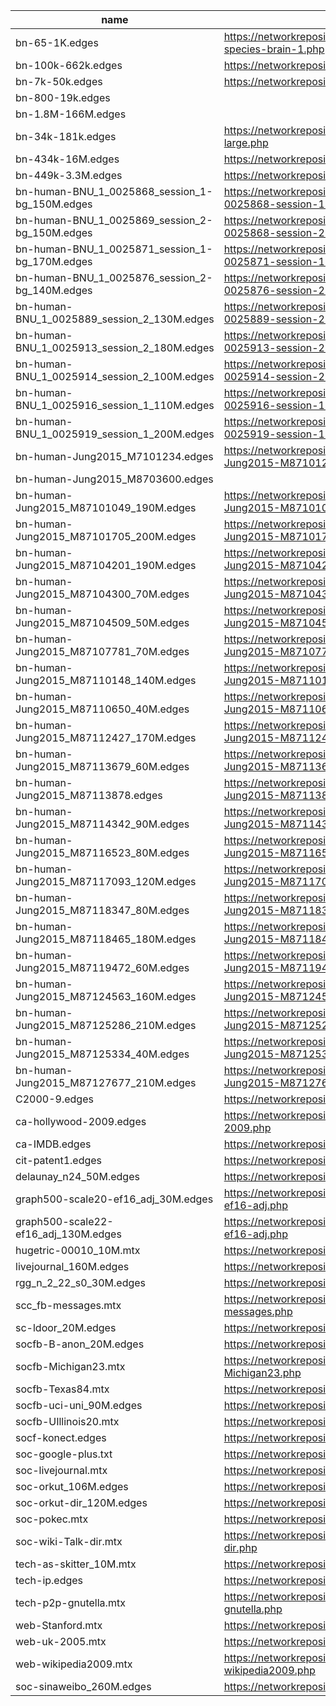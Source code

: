 | name                                           | link                                                                  |
|------------------------------------------------|-----------------------------------------------------------------------|
| bn-65-1K.edges                                 | https://networkrepository.com/bn-cat-mixed-species-brain-1.php        |
| bn-100k-662k.edges                             | https://networkrepository.com/fe-rotor.php                            |
| bn-7k-50k.edges                                | https://networkrepository.com/bio-grid-fruitfly.php                   |
| bn-800-19k.edges                               |                                                                       |
| bn-1.8M-166M.edges                             |                                                                       |
| bn-34k-181k.edges                              | https://networkrepository.com/email-enron-large.php                   |
| bn-434k-16M.edges                              | https://networkrepository.com/coPapersCiteseer.php                    |
| bn-449k-3.3M.edges                             | https://networkrepository.com/auto.php                                |
| bn-human-BNU_1_0025868_session_1-bg_150M.edges | https://networkrepository.com/bn-human-BNU-1-0025868-session-1-bg.php |
| bn-human-BNU_1_0025869_session_2-bg_150M.edges | https://networkrepository.com/bn-human-BNU-1-0025868-session-2-bg.php |
| bn-human-BNU_1_0025871_session_1-bg_170M.edges | https://networkrepository.com/bn-human-BNU-1-0025871-session-1-bg.php |
| bn-human-BNU_1_0025876_session_2-bg_140M.edges | https://networkrepository.com/bn-human-BNU-1-0025876-session-2-bg.php |
| bn-human-BNU_1_0025889_session_2_130M.edges    | https://networkrepository.com/bn-human-BNU-1-0025889-session-2.php    |
| bn-human-BNU_1_0025913_session_2_180M.edges    | https://networkrepository.com/bn-human-BNU-1-0025913-session-2.php    |
| bn-human-BNU_1_0025914_session_2_100M.edges    | https://networkrepository.com/bn-human-BNU-1-0025914-session-2.php    |
| bn-human-BNU_1_0025916_session_1_110M.edges    | https://networkrepository.com/bn-human-BNU-1-0025916-session-1.php    |
| bn-human-BNU_1_0025919_session_1_200M.edges    | https://networkrepository.com/bn-human-BNU-1-0025919-session-1.php    |
| bn-human-Jung2015_M7101234.edges               | https://networkrepository.com/bn-human-Jung2015-M87101234.php         |
| bn-human-Jung2015_M8703600.edges               |                                                                       |
| bn-human-Jung2015_M87101049_190M.edges         | https://networkrepository.com/bn-human-Jung2015-M87101049.php         |
| bn-human-Jung2015_M87101705_200M.edges         | https://networkrepository.com/bn-human-Jung2015-M87101705.php         |
| bn-human-Jung2015_M87104201_190M.edges         | https://networkrepository.com/bn-human-Jung2015-M87104201.php         |
| bn-human-Jung2015_M87104300_70M.edges          | https://networkrepository.com/bn-human-Jung2015-M87104300.php         |
| bn-human-Jung2015_M87104509_50M.edges          | https://networkrepository.com/bn-human-Jung2015-M87104509.php         |
| bn-human-Jung2015_M87107781_70M.edges          | https://networkrepository.com/bn-human-Jung2015-M87107781.php         |
| bn-human-Jung2015_M87110148_140M.edges         | https://networkrepository.com/bn-human-Jung2015-M87110148.php         |
| bn-human-Jung2015_M87110650_40M.edges          | https://networkrepository.com/bn-human-Jung2015-M87110650.php         |
| bn-human-Jung2015_M87112427_170M.edges         | https://networkrepository.com/bn-human-Jung2015-M87112427.php         |
| bn-human-Jung2015_M87113679_60M.edges          | https://networkrepository.com/bn-human-Jung2015-M87113679.php         |
| bn-human-Jung2015_M87113878.edges              | https://networkrepository.com/bn-human-Jung2015-M87113878.php         |
| bn-human-Jung2015_M87114342_90M.edges          | https://networkrepository.com/bn-human-Jung2015-M87114342.php         |
| bn-human-Jung2015_M87116523_80M.edges          | https://networkrepository.com/bn-human-Jung2015-M87116523.php         |
| bn-human-Jung2015_M87117093_120M.edges         | https://networkrepository.com/bn-human-Jung2015-M87117093.php         |
| bn-human-Jung2015_M87118347_80M.edges          | https://networkrepository.com/bn-human-Jung2015-M87118347.php         |
| bn-human-Jung2015_M87118465_180M.edges         | https://networkrepository.com/bn-human-Jung2015-M87118465.php         |
| bn-human-Jung2015_M87119472_60M.edges          | https://networkrepository.com/bn-human-Jung2015-M87119472.php         |
| bn-human-Jung2015_M87124563_160M.edges         | https://networkrepository.com/bn-human-Jung2015-M87124563.php         |
| bn-human-Jung2015_M87125286_210M.edges         | https://networkrepository.com/bn-human-Jung2015-M87125286.php         |
| bn-human-Jung2015_M87125334_40M.edges          | https://networkrepository.com/bn-human-Jung2015-M87125334.php         |
| bn-human-Jung2015_M87127677_210M.edges         | https://networkrepository.com/bn-human-Jung2015-M87127677.php         |
| C2000-9.edges                                  | https://networkrepository.com/C2000-9.php                             |
| ca-hollywood-2009.edges                        | https://networkrepository.com/ca-hollywood-2009.php                   |
| ca-IMDB.edges                                  | https://networkrepository.com/ca-IMDB.php                             |
| cit-patent1.edges                              | https://networkrepository.com/cit-patent.php                          |
| delaunay_n24_50M.edges                         | https://networkrepository.com/delaunay-n24.php                        |
| graph500-scale20-ef16_adj_30M.edges            | https://networkrepository.com/graph500-scale18-ef16-adj.php           |
| graph500-scale22-ef16_adj_130M.edges           | https://networkrepository.com/graph500-scale22-ef16-adj.php           |
| hugetric-00010_10M.mtx                         | https://networkrepository.com/hugetric-00010.php                      |
| livejournal_160M.edges                         | https://networkrepository.com/livejournal.php                         |
| rgg_n_2_22_s0_30M.edges                        | https://networkrepository.com/rgg-n-2-22-s0.php                       |
| scc_fb-messages.mtx                            | https://networkrepository.com/scc-fb-messages.php                     |
| sc-ldoor_20M.edges                             | https://networkrepository.com/sc-ldoor.php                            |
| socfb-B-anon_20M.edges                         | https://networkrepository.com/socfb-B-anon.php                        |
| socfb-Michigan23.mtx                           | https://networkrepository.com/socfb-Michigan23.php                    |
| socfb-Texas84.mtx                              | https://networkrepository.com/socfb-Texas84.php                       |
| socfb-uci-uni_90M.edges                        | https://networkrepository.com/socfb-uci-uni.php                       |
| socfb-UIllinois20.mtx                          | https://networkrepository.com/socfb-UIllinois20.php                   |
| socf-konect.edges                              | https://networkrepository.com/socfb-konect.php                        |
| soc-google-plus.txt                            | https://networkrepository.com/soc-google-plus.php                     |
| soc-livejournal.mtx                            | https://networkrepository.com/soc-livejournal.php                     |
| soc-orkut_106M.edges                           | https://networkrepository.com/soc-orkut.php                           |
| soc-orkut-dir_120M.edges                       | https://networkrepository.com/soc-orkut-dir.php                       |
| soc-pokec.mtx                                  | https://networkrepository.com/soc-pokec.php                           |
| soc-wiki-Talk-dir.mtx                          | https://networkrepository.com/soc-wiki-Talk-dir.php                   |
| tech-as-skitter_10M.mtx                        | https://networkrepository.com/tech-as-skitter.php                     |
| tech-ip.edges                                  | https://networkrepository.com/tech-ip.php                             |
| tech-p2p-gnutella.mtx                          | https://networkrepository.com/tech-p2p-gnutella.php                   |
| web-Stanford.mtx                               | https://networkrepository.com/web-Stanford.php                        |
| web-uk-2005.mtx                                | https://networkrepository.com/web-uk-2005.php                         |
| web-wikipedia2009.mtx                          | https://networkrepository.com/web-wikipedia2009.php                   |
| soc-sinaweibo_260M.edges                       | https://networkrepository.com/soc-sinaweibo.php                       |
